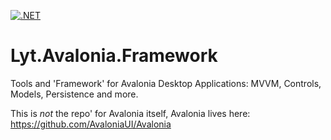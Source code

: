 [![.NET](https://github.com/LaurentInSeattle/Lyt.Avalonia.Framework/actions/workflows/dotnet.yml/badge.svg)](https://github.com/LaurentInSeattle/Lyt.Avalonia.Framework/actions/workflows/dotnet.yml)


# Lyt.Avalonia.Framework
Tools and 'Framework' for Avalonia Desktop Applications: MVVM, Controls, Models, Persistence and more.

This is *not* the repo' for Avalonia itself, Avalonia lives here: https://github.com/AvaloniaUI/Avalonia 

